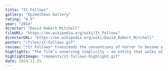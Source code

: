 ```yaml
---
title: "It Follows"
gallery: "Epimetheus Gallery"
rating: "4.5"
year: "2014"
director: "David Robert Mitchell"
filmURL: "https://en.wikipedia.org/wiki/It_Follows"
directorURL: "https://en.wikipedia.org/wiki/David_Robert_Mitchell"
poster: "/films/it-follows.gif"
review: "*It Follows* transcends the conventions of horror to become a haunting exploration of consequence, mortality, and the inescapable nature of fear. At its core, the film examines the lingering impact of choices, suggesting that our past decisions (the “it”) will inevitably catch up with us. “It’s” relentless pursuit becomes a chilling metaphor for the burdens we inherit and pass on, wrapped in a narrative full of psychological tension. *It Follows* delves deeply into the ethics of leadership and survival, as Jay (Maika Monroe) must navigate her responsibility to herself and others while facing an invisible threat."
highlights: "The film’s unnerving simplicity — an entity that walks at a steady, unrelenting pace — evokes the inevitability of death and the weight of consequence. The entity’s rules force Jay into morally ambiguous territory, as her survival depends on choices that could harm others. This mirrors leadership in crisis: the struggle to make hard choices that may preserve some while sacrificing others. Ultimately, *It Follows* challenges viewers to confront the lingering specters of their own past decisions, while questioning the lengths we’ll go to outrun the inescapable. It’s a testament to the genre’s ability to terrify not just with what’s seen, but with what lies in the recesses of our collective fears."
highlightImage: "/moments/it-follows-highlight.gif"
date: 2024-11-25
---
```


